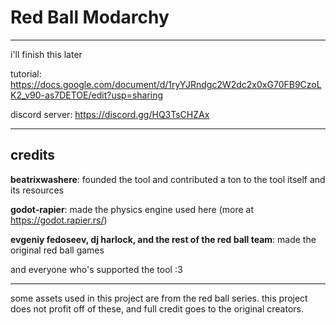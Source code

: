 # Red Ball Modarchy

---

i'll finish this later

tutorial: https://docs.google.com/document/d/1ryYJRndgc2W2dc2x0xG70FB9CzoLK2_v90-as7DETOE/edit?usp=sharing

discord server: https://discord.gg/HQ3TsCHZAx

---

## credits

**beatrixwashere**: founded the tool and contributed a ton to the tool itself and its resources

**godot-rapier**: made the physics engine used here (more at https://godot.rapier.rs/)

**evgeniy fedoseev, dj harlock, and the rest of the red ball team**: made the original red ball games

and everyone who's supported the tool :3

---

some assets used in this project are from the red ball series. this project does not profit off of these, and full credit goes to the original creators.
